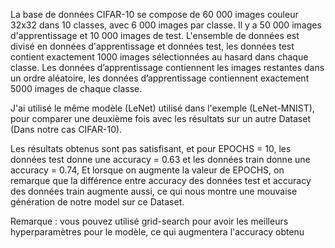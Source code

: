 La base de données CIFAR-10 se compose de 60 000 images couleur 32x32 dans 10 classes, avec 6 000 images par classe. Il y a 50 000 images d'apprentissage et 10 000 images de test.
L'ensemble de données est divisé en données d'apprentissage et données test, les données test contient exactement 1000 images sélectionnées au hasard dans chaque classe.
Les données d’apprentissage contiennent les images restantes dans un ordre aléatoire, les données d’apprentissage contiennent exactement 5000 images de chaque classe.

J'ai utilisé le même modèle (LeNet) utilisé dans l'exemple (LeNet-MNIST), pour comparer une deuxième fois avec les résultats sur un autre Dataset (Dans notre cas CIFAR-10).

Les résultats obtenus sont pas satisfisant, et pour EPOCHS = 10, les données test donne une accuracy = 0.63 et les données train donne une accuracy = 0.74,
Et lorsque on augmente la valeur de EPOCHS, on remarque que la différence entre accuracy des données test et accuracy des données train augmente aussi, 
ce qui nous montre une mouvaise génération de notre model sur ce Dataset.

Remarque : vous pouvez utilisé grid-search pour avoir les meilleurs hyperparamètres pour le modèle, ce qui augmentera l'accuracy obtenu
